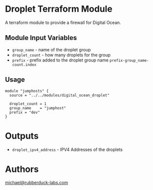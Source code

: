 Droplet Terraform Module
===========

A terraform module to provide a firewall for Digital Ocean.

Module Input Variables
----------------------

- `group_name` - name of the droplet group
- `droplet_count` - how many droplets for the group
- `prefix` - prefix added to the droplet group name `prefix-group_name-count.index`

Usage
-----

```hcl
module "jumphosts" {
  source = "../../modules/digital_ocean_droplet"

  droplet_count = 1
  group_name    = "jumphost"
  prefix = "dev"
}
```


Outputs
=======

 - `droplet_ipv4_address` - IPV4 Addresses of the droplets


Authors
=======

michael@rubberduck-labs.com
